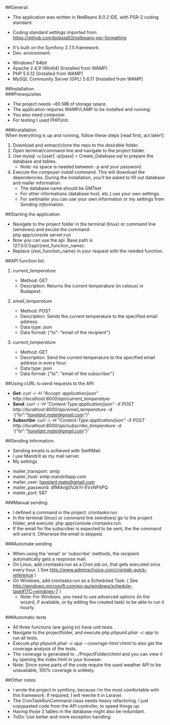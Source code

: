 ##General:    
* The application was written in NetBeans 8.0.2 IDE, with PSR-2 coding standard.    
 - Coding standard settings imported from https://github.com/bobsta63/netbeans-psr-formatting    
* It's built on the Symfony 2.7.5 framework.    
* Dev. environment:     
 - Windows7 64bit    
 - Apache 2.4.9 (Win64) [Installed from WAMP]    
 - PHP 5.5.12 [Installed from WAMP]    
 - MySQL Community Server (GPL) 5.6.17 [Installed from WAMP]    

##Installation:    
###Prerequisites   
* The project needs ~60 MB of storage space.
* The application requires WAMP/LAMP to be installed and running.     
* You also need composer.    
* For testing I used PHPUnit.

###Installation    
When everything is up and running, follow these steps [read first, act later!]:    
 1. Download and extract/clone the repo to the desirable folder.    
 2. Open terminal/command line and navigate to the project folder.    
 3. Use mysql -u [user] -p[pass] < Create_Database.sql to prepare the database and tables.    
     * Note: no space is needed between -p and your password.
 4. Execute the *composer install* command. This will download the dependencies. During the installation, you'll be asked to fill out database and mailer information: 
     * The database name should be GMTest
     * For other informations (database host, etc.) use your own settings.
     * For switmailer you can use your own information or my settings from *Sending information*.

##Starting the application:    
* Navigate to the project folder in the terminal (linux) or command line (windows) and excute the command:    
    php app/console server:run     
* Now you can use the api. Base path is 127.0.0.1/api/{rest_function_name}.    
* Replace {rest_function_name} in your request with the needed function.    

##API function list:    
1. *current_temperature*    
   * Method: GET    
   * Description: Returns the current temperature (in celsius) in Budapest.    
    
2. *email_temperature*    
   * Method: POST    
   * Description: Sends the current temperature to the specified email address.    
   * Data type: json    
   * Data format: {"to": "email of the recipient"}    
    
3. *current_temperature*    
   * Method: GET    
   * Description: Send the current temperature to the specified email address in every hour.    
   * Data type: json    
   * Data format: {"to": "email of the subscriber"}    

##Using cURL to send requests to the API:        
* **Get**: *curl -i -H "Accept: application/json" http://localhost:8000/api/current_temperature*    
* **Send**: *curl -i -H "Content-Type:application/json" -X POST http://localhost:8000/api/email_temperature -d '{"to":"havelant.mate@gmail.com"}'*    
* **Subscribe**: *curl -i -H "Content-Type:application/json" -X POST http://localhost:8000/api/subscribe_temperature -d '{"to":"havelant.mate@gmail.com"}'*    

##Sending information:    
* Sending emails is achieved with SwiftMail.    
* I use Mandrill as my mail server.    
* My settings    
 - mailer_transport: smtp    
 - mailer_host: smtp.mandrillapp.com    
 - mailer_user: havelant.mate@gmail.com    
 - mailer_password: dfMdvig0VJkYl-EVxNFhPQ    
 - mailer_port: 587    
    
###Manual sending:    
 - I defined a command in the project: crontasks:run    
 - In the terminal (linux) or command line (windows) go to the project folder, and execute: php app/console crontasks:run    
 - If the email for the subscriber is expected to be sent, the the command will send it. Otherwise the email is skipped.    

###Automate sending    
 - When using the 'email' or 'subscribe' methods, the recipient automatically gets a response mail.    
 - On Linux, add crontasks:run as a Cron job on, that gets executed once every hour. ( See http://www.adminschoice.com/crontab-quick-reference )    
 - On Windows, add crontasks:run as a Scheduled Task. ( See http://windows.microsoft.com/en-au/windows/schedule-task#1TC=windows-7 )    
   - Note: For Windows, you need to use advanced options (in the wizard, if available, or by editing the created task) to be able to run it hourly.    


###Automatic tests    
* All three functions (are going to) have unit tests.
* Navigate to the projectfolder, and execute *php phpunit.phar -c app* to run all tests.
* Execute *php phpunit.phar -c app --coverage-html chtml* to also get the coverage analysis of the tests.
* The coverage is generated to ../ProjectFolder/chtml and you can view it by opening the index.html in your browser.
* Note: Since some parts of the code require the used weather API to be unavailable, 100% coverage is unlikely.

##Other notes    
* I wrote the project in symfony, because i'm the most comfortable with this framework. If required, I will rewrite it in Laravel.    
* The CronTaskRunCommand class needs heavy refactoring. I just copypasted code from the API controller, to speed things up.    
* Having those 2 tables in the database might also be redundant.    
* ToDo: Use better and more exception handling.
